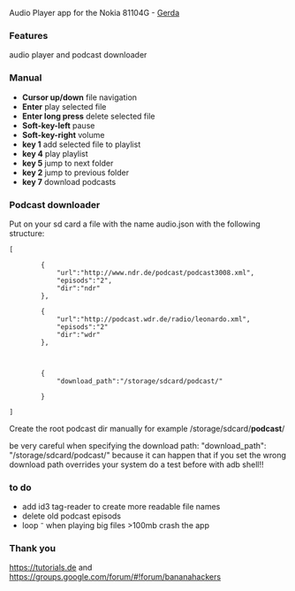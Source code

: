 Audio Player app for the Nokia 81104G - [Gerda](https://gerda.tech/) 

### Features
audio player and podcast downloader


### Manual
+ **Cursor up/down** file navigation 
+ **Enter** play selected file
+ **Enter long press** delete selected file
+ **Soft-key-left** pause
+ **Soft-key-right** volume
+ **key 1** add selected file to playlist
+ **key 4** play playlist
+ **key 5** jump to next folder
+ **key 2** jump to previous folder
+ **key 7** download podcasts

### Podcast downloader
Put on your sd card a file with the name audio.json with the following structure:


```
[
	
		{
			"url":"http://www.ndr.de/podcast/podcast3008.xml",
			"episods":"2",
			"dir":"ndr"
		},

		{
			"url":"http://podcast.wdr.de/radio/leonardo.xml",
			"episods":"2"
			"dir":"wdr"
		},

	

		{
			"download_path":"/storage/sdcard/podcast/"

		}
	
]

```

Create the root podcast dir manually for example /storage/sdcard/**podcast**/

be very careful when specifying the download path: "download_path": "/storage/sdcard/podcast/"
because it can happen that if you set the wrong download path overrides your system
do a test before with adb shell!!

### to do

- add id3 tag-reader to create more readable file names
- delete old podcast episods
- loop
⁻ when playing big files >100mb crash the app 

### Thank you
https://tutorials.de and https://groups.google.com/forum/#!forum/bananahackers
